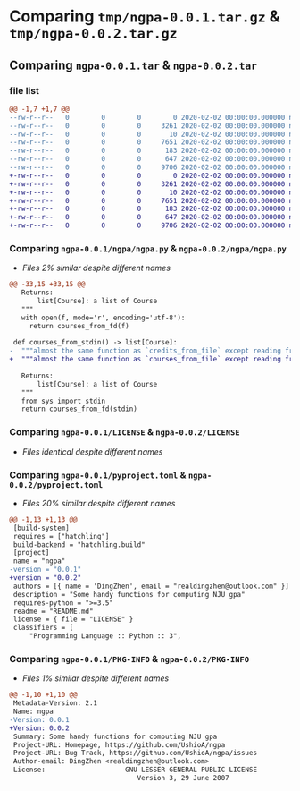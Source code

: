 # Comparing `tmp/ngpa-0.0.1.tar.gz` & `tmp/ngpa-0.0.2.tar.gz`

## Comparing `ngpa-0.0.1.tar` & `ngpa-0.0.2.tar`

### file list

```diff
@@ -1,7 +1,7 @@
--rw-r--r--   0        0        0        0 2020-02-02 00:00:00.000000 ngpa-0.0.1/ngpa/__init__.py
--rw-r--r--   0        0        0     3261 2020-02-02 00:00:00.000000 ngpa-0.0.1/ngpa/ngpa.py
--rw-r--r--   0        0        0       10 2020-02-02 00:00:00.000000 ngpa-0.0.1/.gitignore
--rw-r--r--   0        0        0     7651 2020-02-02 00:00:00.000000 ngpa-0.0.1/LICENSE
--rw-r--r--   0        0        0      183 2020-02-02 00:00:00.000000 ngpa-0.0.1/README.md
--rw-r--r--   0        0        0      647 2020-02-02 00:00:00.000000 ngpa-0.0.1/pyproject.toml
--rw-r--r--   0        0        0     9706 2020-02-02 00:00:00.000000 ngpa-0.0.1/PKG-INFO
+-rw-r--r--   0        0        0        0 2020-02-02 00:00:00.000000 ngpa-0.0.2/ngpa/__init__.py
+-rw-r--r--   0        0        0     3261 2020-02-02 00:00:00.000000 ngpa-0.0.2/ngpa/ngpa.py
+-rw-r--r--   0        0        0       10 2020-02-02 00:00:00.000000 ngpa-0.0.2/.gitignore
+-rw-r--r--   0        0        0     7651 2020-02-02 00:00:00.000000 ngpa-0.0.2/LICENSE
+-rw-r--r--   0        0        0      183 2020-02-02 00:00:00.000000 ngpa-0.0.2/README.md
+-rw-r--r--   0        0        0      647 2020-02-02 00:00:00.000000 ngpa-0.0.2/pyproject.toml
+-rw-r--r--   0        0        0     9706 2020-02-02 00:00:00.000000 ngpa-0.0.2/PKG-INFO
```

### Comparing `ngpa-0.0.1/ngpa/ngpa.py` & `ngpa-0.0.2/ngpa/ngpa.py`

 * *Files 2% similar despite different names*

```diff
@@ -33,15 +33,15 @@
   Returns:
       list[Course]: a list of Course
   """
   with open(f, mode='r', encoding='utf-8'):
     return courses_from_fd(f)
 
 def courses_from_stdin() -> list[Course]:
-  """almost the same function as `credits_from_file` except reading from stdin
+  """almost the same function as `courses_from_file` except reading from stdin
 
   Returns:
       list[Course]: a list of Course
   """
   from sys import stdin
   return courses_from_fd(stdin)
```

### Comparing `ngpa-0.0.1/LICENSE` & `ngpa-0.0.2/LICENSE`

 * *Files identical despite different names*

### Comparing `ngpa-0.0.1/pyproject.toml` & `ngpa-0.0.2/pyproject.toml`

 * *Files 20% similar despite different names*

```diff
@@ -1,13 +1,13 @@
 [build-system]
 requires = ["hatchling"]
 build-backend = "hatchling.build"
 [project]
 name = "ngpa"
-version = "0.0.1"
+version = "0.0.2"
 authors = [{ name = 'DingZhen', email = "realdingzhen@outlook.com" }]
 description = "Some handy functions for computing NJU gpa"
 requires-python = ">=3.5"
 readme = "README.md"
 license = { file = "LICENSE" }
 classifiers = [
     "Programming Language :: Python :: 3",
```

### Comparing `ngpa-0.0.1/PKG-INFO` & `ngpa-0.0.2/PKG-INFO`

 * *Files 1% similar despite different names*

```diff
@@ -1,10 +1,10 @@
 Metadata-Version: 2.1
 Name: ngpa
-Version: 0.0.1
+Version: 0.0.2
 Summary: Some handy functions for computing NJU gpa
 Project-URL: Homepage, https://github.com/UshioA/ngpa
 Project-URL: Bug Track, https://github.com/UshioA/ngpa/issues
 Author-email: DingZhen <realdingzhen@outlook.com>
 License:                    GNU LESSER GENERAL PUBLIC LICENSE
                                Version 3, 29 June 2007
```

